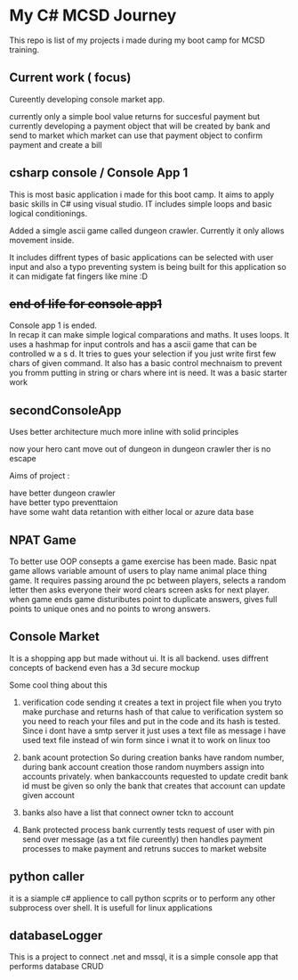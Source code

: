 # My C# MCSD Journey

This repo  is list of my projects i made during my boot camp for MCSD training. 


## Current work  ( focus)

Cureently developing console market app. 

currently only a simple bool value returns for succesful payment but currently developing a payment object that  will be created by bank and send to market which market can use that payment object to confirm payment and create a bill



## csharp console  / Console App 1 

This is most basic application i made for this boot camp. It aims to apply basic skills in C# using visual studio. IT includes simple loops and basic logical conditionings.

Added a simgle ascii game called dungeon crawler. Currently it only allows movement inside. 

It includes diffrent types of basic applications can be selected with user input and also a typo preventing system is being built for this application so it can midigate fat fingers like mine  :D

## ~~end of life for console  app1~~  
Console app 1 is ended.   
In recap it can make simple  logical comparations and maths. It uses loops. It uses a hashmap for input controls and  has a ascii game that can be controlled  w a s d. It tries to gues your selection if you just write first few chars of given command. It also has a basic control mechnaism to prevent you fromm putting in string or chars where int is need.  It was a basic starter work  



## secondConsoleApp

Uses better architecture much more inline with solid principles    


now your hero cant move out of dungeon in dungeon crawler ther is no escape 

Aims of project :

have better dungeon crawler   
have better typo preventtaion  
have some waht data retantion with either local or azure data base 


## NPAT Game
To better use OOP consepts a game exercise has been made. Basic npat game allows variable amount of users to play name animal place thing game. It requires passing around the pc between players, selects a random letter then asks everyone their word clears screen asks for next player. when game ends game distuributes point to duplicate answers, gives full points  to unique ones and no points to wrong answers. 



## Console Market

It is a shopping app but made without ui. It is all backend. uses diffrent concepts of backend even has a 3d secure mockup 

Some cool thing about this 
1. verification code sending
ıt creates a text in project file when you tryto make purchase and returns hash of that calue to verification system so you need to reach your files and put in the code and its hash is tested. 
Since i dont have a smtp server it just uses a text file as message
i have used text file instead of win form since i wnat it to work on linux too

2. bank acount protection
So during creation banks have random number, during bank account creation those random nuymbers assign into accounts privately. when bankaccounts requested to update credit bank id must be given so only the bank that creates that accoıunt can update given account

3. banks also have a list that connect owner tckn to account

4. Bank protected process
  bank currently tests request of user with pin send over message (as a txt file cureently) then handles payment processes to make payment and retruns succes to market website 


## python caller

it is a siample c# applience to call python scprits or to perform any other subprocess over shell. It is usefull for linux applications

## databaseLogger

This is a project to connect .net and mssql,   it is a simple console app that performs database CRUD 
